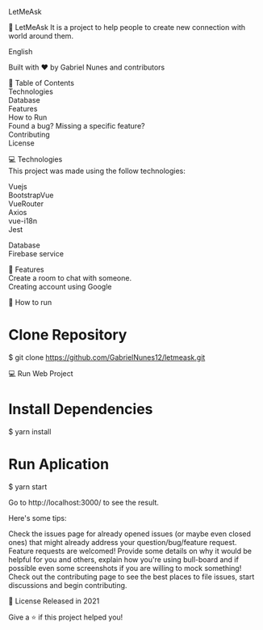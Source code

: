 LetMeAsk

🚀 LetMeAsk It is a project to help people to create new connection with world around them.

English 

Built with ❤︎ by Gabriel Nunes and contributors

📌 Table of Contents <br />
Technologies <br/>
Database <br/>
Features <br/>
How to Run <br/>
Found a bug? Missing a specific feature? <br/>
Contributing <br/>
License <br/>


💻 Technologies <br/>
This project was made using the follow technologies:

Vuejs <br/>
BootstrapVue <br/>
VueRouter <br/>
Axios<br/>
vue-i18n<br/>
Jest <br/>

Database <br/>
Firebase service <br/>

🚀 Features <br/>
Create a room to chat with someone. <br/>
Creating account using Google <br/>

👷 How to run <br/>
# Clone Repository <br/>
$ git clone https://github.com/GabrielNunes12/letmeask.git

💻 Run Web Project <br/>
# Install Dependencies <br/>
$ yarn install <br/>

# Run Aplication <br/>
$ yarn start <br/>

Go to http://localhost:3000/ to see the result.


Here's some tips:

Check the issues page for already opened issues (or maybe even closed ones) that might already address your question/bug/feature request.
Feature requests are welcomed! Provide some details on why it would be helpful for you and others, explain how you're using bull-board and if possible even some screenshots if you are willing to mock something!
Check out the contributing page to see the best places to file issues, start discussions and begin contributing.

📕 License
Released in 2021

Give a ⭐️ if this project helped you!
